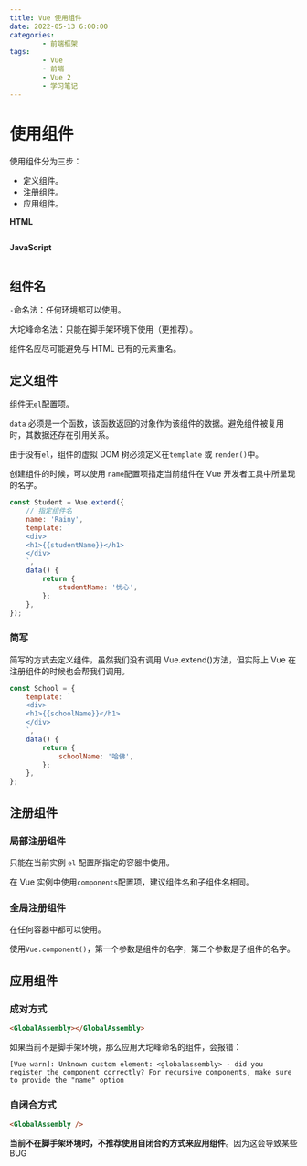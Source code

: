 ```yaml
---
title: Vue 使用组件
date: 2022-05-13 6:00:00
categories:
        - 前端框架
tags:
        - Vue
        - 前端
        - Vue 2
        - 学习笔记
---
```


# 使用组件

使用组件分为三步：

- 定义组件。
- 注册组件。
- 应用组件。

**HTML**

```HTML

```

**JavaScript**

```js

```

## 组件名

`-`命名法：任何环境都可以使用。

大坨峰命名法：只能在脚手架环境下使用（更推荐）。

组件名应尽可能避免与 HTML 已有的元素重名。

## 定义组件

组件无`el`配置项。

`data` 必须是一个函数，该函数返回的对象作为该组件的数据。避免组件被复用时，其数据还存在引用关系。

由于没有`el`，组件的虚拟 DOM 树必须定义在`template` 或 `render()`中。

创建组件的时候，可以使用 `name`配置项指定当前组件在 Vue 开发者工具中所呈现的名字。

```js
const Student = Vue.extend({
	// 指定组件名
	name: 'Rainy',
	template: `
    <div>
    <h1>{{studentName}}</h1>
    </div>
    `,
	data() {
		return {
			studentName: '忧心',
		};
	},
});
```

### 简写

简写的方式去定义组件，虽然我们没有调用 Vue.extend()方法，但实际上 Vue 在注册组件的时候也会帮我们调用。

```js
const School = {
	template: `
    <div>
    <h1>{{schoolName}}</h1>
    </div>
    `,
	data() {
		return {
			schoolName: '哈佛',
		};
	},
};
```

## 注册组件

### 局部注册组件

只能在当前实例 `el` 配置所指定的容器中使用。

在 Vue 实例中使用`components`配置项，建议组件名和子组件名相同。

### 全局注册组件

在任何容器中都可以使用。

使用`Vue.component()`，第一个参数是组件的名字，第二个参数是子组件的名字。

## 应用组件

### 成对方式

```html
<GlobalAssembly></GlobalAssembly>
```

如果当前不是脚手架环境，那么应用大坨峰命名的组件，会报错：

```
[Vue warn]: Unknown custom element: <globalassembly> - did you register the component correctly? For recursive components, make sure to provide the "name" option
```

### 自闭合方式

```html
<GlobalAssembly />
```

**当前不在脚手架环境时，不推荐使用自闭合的方式来应用组件**。因为这会导致某些 BUG
